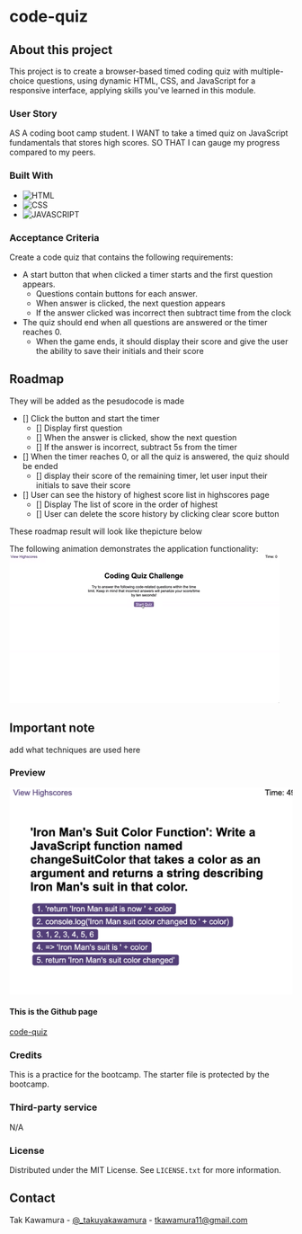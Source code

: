 # code-quiz

## About this project

This project is to create a browser-based timed coding quiz with multiple-choice questions, using dynamic HTML, CSS, and JavaScript for a responsive interface, applying skills you've learned in this module.

### User Story

AS A coding boot camp student.
I WANT to take a timed quiz on JavaScript fundamentals that stores high scores.
SO THAT I can gauge my progress compared to my peers.

### Built With

- ![HTML]
- ![CSS]
- ![JAVASCRIPT]

### Acceptance Criteria

Create a code quiz that contains the following requirements:

- A start button that when clicked a timer starts and the first question appears.
  - Questions contain buttons for each answer.
  - When answer is clicked, the next question appears
  - If the answer clicked was incorrect then subtract time from the clock
- The quiz should end when all questions are answered or the timer reaches 0.
  - When the game ends, it should display their score and give the user the ability to save their initials and their score

## Roadmap

They will be added as the pesudocode is made

- [] Click the button and start the timer
  - [] Display first question
  - [] When the answer is clicked, show the next question
  - [] If the answer is incorrect, subtract 5s from the timer
- [] When the timer reaches 0, or all the quiz is answered, the quiz should be ended
  - [] display their score of the remaining timer, let user input their initials to save their score
- [] User can see the history of highest score list in highscores page
  - [] Display The list of score in the order of highest
  - [] User can delete the score history by clicking clear score button

These roadmap result will look like thepicture below

The following animation demonstrates the application functionality:
![Animation of code quiz. Presses button to start quiz. Clicks the button for the answer to each question, displays if answer was correct or incorrect. Quiz finishes and displays high scores. User adds their intials, then clears their intials and starts over.](./assets/08-web-apis-challenge-demo.gif)

## Important note

add what techniques are used here

### Preview

![Preview](./assets/images/demo.png)

#### This is the Github page

[code-quiz](https://sebecjeanluc.github.io/code-quiz/)

### Credits

This is a practice for the bootcamp. The starter file is protected by the bootcamp.

### Third-party service

N/A

### License

Distributed under the MIT License. See `LICENSE.txt` for more information.

## Contact

Tak Kawamura - [@\_takuyakawamura](https://twitter.com/_takuyakawamura) - tkawamura11@gmail.com

<!-- MARKDOWN LINKS & IMAGES -->
<!-- https://www.markdownguide.org/basic-syntax/#reference-style-links -->

[HTML]: https://img.shields.io/badge/HTML-orange
[CSS]: https://img.shields.io/badge/CSS-blue
[JAVASCRIPT]: https://img.shields.io/badge/Javascript-yellow
